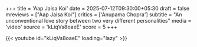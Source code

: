 +++
title = 'Aap Jaisa Koi'
date = 2025-07-12T09:30:00+05:30
draft = false
mreviews = ["Aap Jaisa Koi"]
critics = ['Anupama Chopra']
subtitle = "An unconventional love story between two very different personalities"
media = 'video'
source = 'kLiqVs8oaeE'
score = 5
+++

{{< youtube id="kLiqVs8oaeE" loading="lazy" >}}
